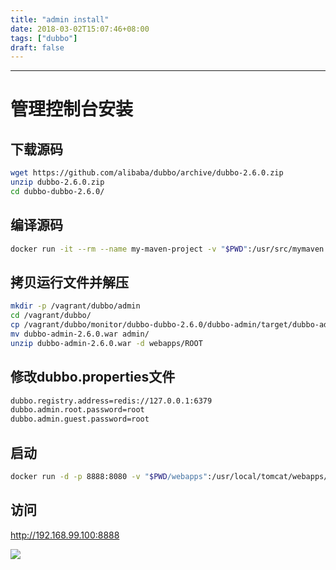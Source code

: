 ```yaml
---
title: "admin install"
date: 2018-03-02T15:07:46+08:00
tags: ["dubbo"]
draft: false
---
```


------



# 管理控制台安装

## 下载源码

```bash
wget https://github.com/alibaba/dubbo/archive/dubbo-2.6.0.zip
unzip dubbo-2.6.0.zip
cd dubbo-dubbo-2.6.0/
```

## 编译源码

```bash
docker run -it --rm --name my-maven-project -v "$PWD":/usr/src/mymaven -w /usr/src/mymaven maven:3.2-jdk-8 mvn clean install
```

## 拷贝运行文件并解压

```bash
mkdir -p /vagrant/dubbo/admin
cd /vagrant/dubbo/
cp /vagrant/dubbo/monitor/dubbo-dubbo-2.6.0/dubbo-admin/target/dubbo-admin-2.6.0.war .
mv dubbo-admin-2.6.0.war admin/
unzip dubbo-admin-2.6.0.war -d webapps/ROOT
```

## 修改dubbo.properties文件

```bash
dubbo.registry.address=redis://127.0.0.1:6379
dubbo.admin.root.password=root
dubbo.admin.guest.password=root
```

## 启动

```bash
docker run -d -p 8888:8080 -v "$PWD/webapps":/usr/local/tomcat/webapps/ --net redis_default --link redis_redis_1:redis tomcat:8.5.28-jre8-alpine
```

## 访问

http://192.168.99.100:8888

![](https://xuxifu-blog-img.oss-cn-beijing-internal.aliyuncs.com/post/dubbo/image/20180302_admin.png)